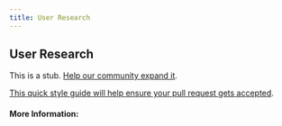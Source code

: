 ```yaml
---
title: User Research
---
```


## User Research

This is a stub. [Help our community expand it](https://github.com/freecodecamp/guides/tree/master/src/pages/articles/user-experience-design/user-research/index.md).

[This quick style guide will help ensure your pull request gets accepted](https://github.com/freeCodeCamp/guides/blob/master/README.md).

<!-- The article goes here, in GitHub-flavored Markdown. Feel free to add YouTube videos, images, and CodePen/JSBin embeds  -->

#### More Information:
<!-- Please add any articles you think might be helpful to read before writing the article -->


